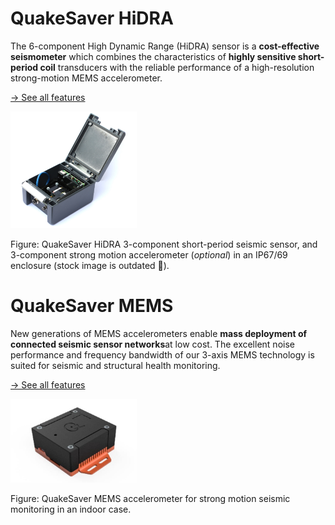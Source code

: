 # QuakeSaver HiDRA

The 6-component High Dynamic Range (HiDRA) sensor is a **cost-effective seismometer** which combines the characteristics of **highly sensitive short-period coil** transducers with the reliable performance of a high-resolution strong-motion MEMS accelerometer.

[→ See all features](qs-hidra.md)

<img src="./hidra-case.jpg" alt="QuakeSaver HiDRA" class="center" width="40%" />

Figure: QuakeSaver HiDRA 3-component short-period seismic sensor, and 3-component strong motion accelerometer (_optional_) in an IP67/69 enclosure (stock image is outdated :snail:).

# QuakeSaver MEMS

New generations of MEMS accelerometers enable **mass deployment of connected seismic sensor networks**at low cost. The excellent noise performance and frequency bandwidth of our 3-axis MEMS technology is suited for seismic and structural health monitoring.

[→ See all features](qs-mems.md)

<img src="./mems-case.jpg" alt="QuakeSaver MEMS" class="center" width="40%" />

Figure: QuakeSaver MEMS accelerometer for strong motion seismic monitoring in an indoor case.

